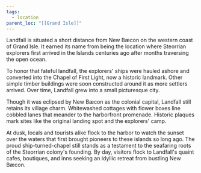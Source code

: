 ```yaml
---
tags:
  - location
parent_loc: "[[Grand Isle]]"
---
```



Landfall is situated a short distance from New Bæcon on the western coast of Grand Isle. It earned its name from being the location where Steorrian explorers first arrived in the Islands centuries ago after months traversing the open ocean.

To honor that fateful landfall, the explorers' ships were hauled ashore and converted into the Chapel of First Light, now a historic landmark. Other simple timber buildings were soon constructed around it as more settlers arrived. Over time, Landfall grew into a small picturesque city.

Though it was eclipsed by New Bæcon as the colonial capital, Landfall still retains its village charm. Whitewashed cottages with flower boxes line cobbled lanes that meander to the harborfront promenade. Historic plaques mark sites like the original landing spot and the explorers' camp.

At dusk, locals and tourists alike flock to the harbor to watch the sunset over the waters that first brought pioneers to these islands so long ago. The proud ship-turned-chapel still stands as a testament to the seafaring roots of the Steorrian colony's founding. By day, visitors flock to Landfall's quaint cafes, boutiques, and inns seeking an idyllic retreat from bustling New Bæcon.